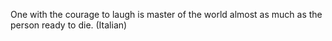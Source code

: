 One with the courage to laugh is master of the world almost as much as the person ready to die. (Italian)
